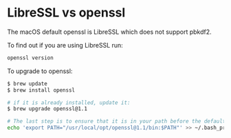 



# LibreSSL vs openssl

The macOS default openssl is LibreSSL which does not support pbkdf2.

To find out if you are using LibreSSL run: 

```bash
openssl version
```

To upgrade to openssl:

```bash
$ brew update
$ brew install openssl

# if it is already installed, update it:
$ brew upgrade openssl@1.1

# The last step is to ensure that it is in your path before the default:
echo 'export PATH="/usr/local/opt/openssl@1.1/bin:$PATH"' >> ~/.bash_profile
```


